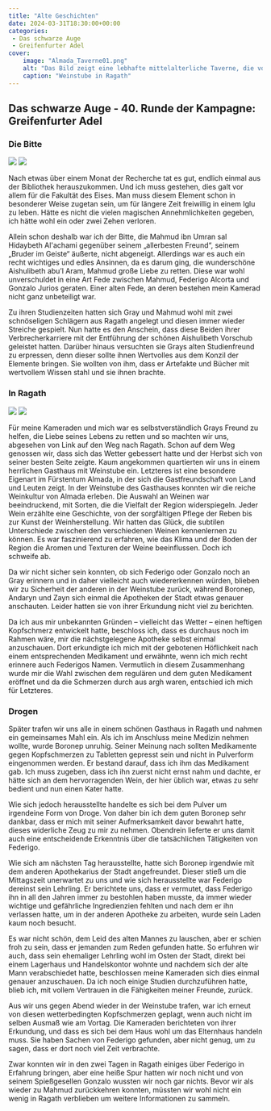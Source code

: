 ```yaml
---
title: "Alte Geschichten"
date: 2024-03-31T18:30:00+00:00 
categories:
 - Das schwarze Auge
 - Greifenfurter Adel
cover:
    image: "Almada_Taverne01.png"
    alt: "Das Bild zeigt eine lebhafte mittelalterliche Taverne, die von Kerzenlicht beleuchtet wird. Die Gäste genießen ihre Zeit, ein Barkeeper serviert Getränke, und das rustikale Interieur ist mit Holzfässern und Grünzeug geschmückt."
    caption: "Weinstube in Ragath"
---
```


## Das schwarze Auge - 40. Runde der Kampagne: Greifenfurter Adel

### Die Bitte

![](token_Mahmud.webp) ![](token_Aishulibeth.webp)

Nach etwas über einem Monat der Recherche tat es gut, endlich einmal aus der Bibliothek herauszukommen. Und ich muss gestehen, dies galt vor allem für die Fakultät des Eises. Man muss diesem Element schon in besonderer Weise zugetan sein, um für längere Zeit freiwillig in einem Iglu zu leben. Hätte es nicht die vielen magischen Annehmlichkeiten gegeben, ich hätte wohl ein oder zwei Zehen verloren.

Allein schon deshalb war ich der Bitte, die Mahmud ibn Umran sal Hidaybeth Al'achami gegenüber seinem „allerbesten Freund“, seinem „Bruder im Geiste“ äußerte, nicht abgeneigt. Allerdings war es auch ein recht wichtiges und edles Ansinnen, da es darum ging, die wunderschöne Aishulibeth abu’l Aram, Mahmud große Liebe zu retten. Diese war wohl unverschuldet in eine Art Fede zwischen Mahmud, Federigo Alcorta und Gonzalo Jurios geraten. Einer alten Fede, an deren bestehen mein Kamerad nicht ganz unbeteiligt war.

Zu ihren Studienzeiten hatten sich Gray und Mahmud wohl mit zwei schnöseligen Schlägern aus Ragath angelegt und diesen immer wieder Streiche gespielt. Nun hatte es den Anschein, dass diese Beiden ihrer Verbrecherkarriere mit der Entführung der schönen Aishulibeth Vorschub geleistet hatten. Darüber hinaus versuchten sie Grays alten Studienfreund zu erpressen, denn dieser sollte ihnen Wertvolles aus dem Konzil der Elemente bringen. Sie wollten von ihm, dass er Artefakte und Bücher mit wertvollem Wissen stahl und sie ihnen brachte.

### In Ragath

![](token_Federigo_Alcorta.webp) ![](token_Gonzalo_Jurios.webp)

Für meine Kameraden und mich war es selbstverständlich Grays Freund zu helfen, die Liebe seines Lebens zu retten und so machten wir uns, abgesehen von Link auf den Weg nach Ragath. Schon auf dem Weg genossen wir, dass sich das Wetter gebessert hatte und der Herbst sich von seiner besten Seite zeigte. Kaum angekommen quartierten wir uns in einem herrlichen Gasthaus mit Weinstube ein. Letzteres ist eine besondere Eigenart im Fürstentum Almada, in der sich die Gastfreundschaft von Land und Leuten zeigt. In der Weinstube des Gasthauses konnten wir die reiche Weinkultur von Almada erleben. Die Auswahl an Weinen war beeindruckend, mit Sorten, die die Vielfalt der Region widerspiegeln. Jeder Wein erzählte eine Geschichte, von der sorgfältigen Pflege der Reben bis zur Kunst der Weinherstellung. Wir hatten das Glück, die subtilen Unterschiede zwischen den verschiedenen Weinen kennenlernen zu können. Es war faszinierend zu erfahren, wie das Klima und der Boden der Region die Aromen und Texturen der Weine beeinflussen. Doch ich schweife ab.

Da wir nicht sicher sein konnten, ob sich Federigo oder Gonzalo noch an Gray erinnern und in daher vielleicht auch wiedererkennen würden, blieben wir zu Sicherheit der anderen in der Weinstube zurück, während Boronep, Andaryn und Zayn sich einmal die Apotheken der Stadt etwas genauer anschauten. Leider hatten sie von ihrer Erkundung nicht viel zu berichten.

Da ich aus mir unbekannten Gründen – vielleicht das Wetter – einen heftigen Kopfschmerz entwickelt hatte, beschloss ich, dass es durchaus noch im Rahmen wäre, mir die nächstgelegene Apotheke selbst einmal anzuschauen. Dort erkundigte ich mich mit der gebotenen Höflichkeit nach einem entsprechenden Medikament und erwähnte, wenn ich mich recht erinnere auch Federigos Namen. Vermutlich in diesem Zusammenhang wurde mir die Wahl zwischen dem regulären und dem guten Medikament eröffnet und da die Schmerzen durch aus argh waren, entschied ich mich für Letzteres.

### Drogen

Später trafen wir uns alle in einem schönen Gasthaus in Ragath und nahmen ein gemeinsames Mahl ein. Als ich im Anschluss meine Medizin nehmen wollte, wurde Boronep unruhig. Seiner Meinung nach sollten Medikamente gegen Kopfschmerzen zu Tabletten gepresst sein und nicht in Pulverform eingenommen werden. Er bestand darauf, dass ich ihm das Medikament gab. Ich muss zugeben, dass ich ihn zuerst nicht ernst nahm und dachte, er hätte sich an dem hervorragenden Wein, der hier üblich war, etwas zu sehr bedient und nun einen Kater hatte.

Wie sich jedoch herausstellte handelte es sich bei dem Pulver um irgendeine Form von Droge. Von daher bin ich dem guten Boronep sehr dankbar, dass er mich mit seiner Aufmerksamkeit davor bewahrt hatte, dieses widerliche Zeug zu mir zu nehmen. Obendrein lieferte er uns damit auch eine entscheidende Erkenntnis über die tatsächlichen Tätigkeiten von Federigo.

Wie sich am nächsten Tag herausstellte, hatte sich Boronep irgendwie mit dem anderen Apothekarius der Stadt angefreundet. Dieser stieß um die Mittagszeit unerwartet zu uns und wie sich herausstellte war Federigo dereinst sein Lehrling. Er berichtete uns, dass er vermutet, dass Federigo ihn in all den Jahren immer zu bestohlen haben musste, da immer wieder wichtige und gefährliche Ingredienzien fehlten und nach dem er ihn verlassen hatte, um in der anderen Apotheke zu arbeiten, wurde sein Laden kaum noch besucht.

Es war nicht schön, dem Leid des alten Mannes zu lauschen, aber er schien froh zu sein, dass er jemanden zum Reden gefunden hatte. So erfuhren wir auch, dass sein ehemaliger Lehrling wohl im Osten der Stadt, direkt bei einem Lagerhaus und Handelskontor wohnte und nachdem sich der alte Mann verabschiedet hatte, beschlossen meine Kameraden sich dies einmal genauer anzuschauen. Da ich noch einige Studien durchzuführen hatte, blieb ich, mit vollem Vertrauen in die Fähigkeiten meiner Freunde, zurück.

Aus wir uns gegen Abend wieder in der Weinstube trafen, war ich erneut von diesen wetterbedingten Kopfschmerzen geplagt, wenn auch nicht im selben Ausmaß wie am Vortag. Die Kameraden berichteten von ihrer Erkundung, und dass es sich bei dem Haus wohl um das Elternhaus handeln muss. Sie haben Sachen von Federigo gefunden, aber nicht genug, um zu sagen, dass er dort noch viel Zeit verbrachte.

Zwar konnten wir in den zwei Tagen in Ragath einiges über Federigo in Erfahrung bringen, aber eine heiße Spur hatten wir noch nicht und von seinem Spießgesellen Gonzalo wussten wir noch gar nichts. Bevor wir als wieder zu Mahmud zurückkehren konnten, müssten wir wohl nicht ein wenig in Ragath verblieben um weitere Informationen zu sammeln.
